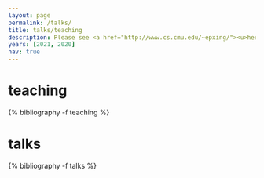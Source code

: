 ```yaml
---
layout: page
permalink: /talks/
title: talks/teaching
description: Please see <a href="http://www.cs.cmu.edu/~epxing/"><u>here</u></a> for earlier talks.
years: [2021, 2020]
nav: true
---
```


<div class="publications">
<h1 id="teaching">teaching</h1>
{% bibliography -f teaching %}

<h1 id="talks">talks</h1>
{% bibliography -f talks %}


</div>
